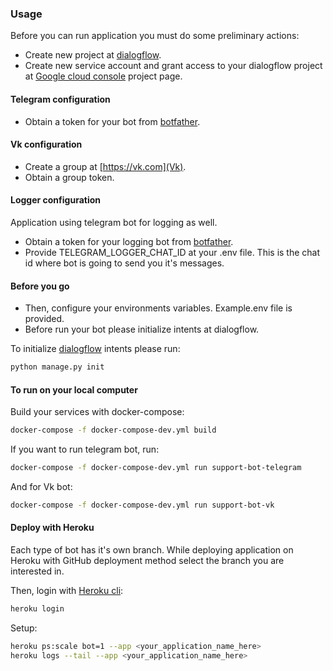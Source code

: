 
### Usage

Before you can run application you must do some preliminary actions:

* Create new project at [dialogflow](https://dialogflow.com/).
* Create new service account and grant access to your dialogflow project at [Google cloud console](https://console.cloud.google.com) project 
page.

#### Telegram configuration
* Obtain a token for your bot from [botfather](https://core.telegram.org/bots).

#### Vk configuration
* Create a group at [https://vk.com](Vk).
* Obtain a group token.

#### Logger configuration
Application using telegram bot for logging as well.
* Obtain a token for your logging bot from [botfather](https://core.telegram.org/bots).
* Provide TELEGRAM_LOGGER_CHAT_ID at your .env file. This is the chat id where bot is going to send you it's messages.

#### Before you go
* Then, configure your environments variables. Example.env file is provided.
* Before run your bot please initialize intents at dialogflow.

To initialize [dialogflow](https://dialogflow.com/) intents please run:
```bash
python manage.py init
```

#### To run on your local computer
Build your services with docker-compose:
```bash
docker-compose -f docker-compose-dev.yml build
```
If you want to run telegram bot, run:
```bash
docker-compose -f docker-compose-dev.yml run support-bot-telegram
```
And for Vk bot:
```bash
docker-compose -f docker-compose-dev.yml run support-bot-vk
```

#### Deploy with Heroku
Each type of bot has it's own branch. 
While deploying application on Heroku with GitHub deployment method select the branch you are interested in.

Then, login with [Heroku cli](https://devcenter.heroku.com/articles/heroku-cli):
```bash
heroku login
```
Setup:
```bash
heroku ps:scale bot=1 --app <your_application_name_here>
heroku logs --tail --app <your_application_name_here>
```